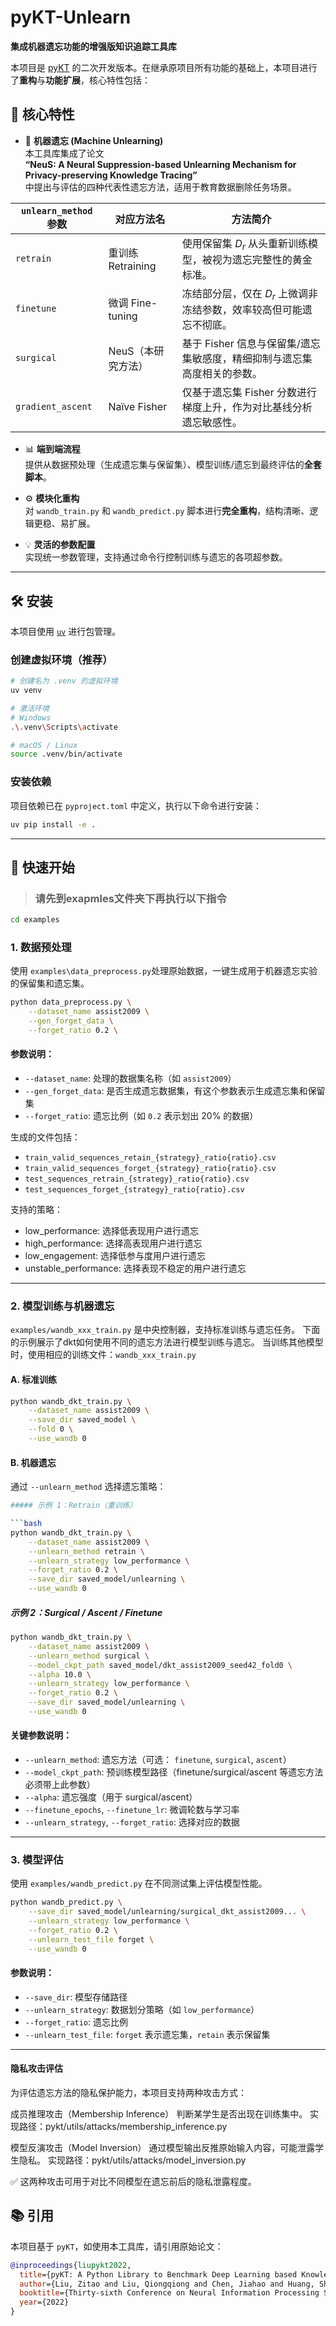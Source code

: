 # pyKT-Unlearn

**集成机器遗忘功能的增强版知识追踪工具库**

本项目是 [pyKT](https://github.com/pykt-team/pykt-toolkit) 的二次开发版本。在继承原项目所有功能的基础上，本项目进行了**重构**与**功能扩展**，核心特性包括：

## 🔧 核心特性

- 🤖 **机器遗忘 (Machine Unlearning)**  
本工具库集成了论文  
**“NeuS: A Neural Suppression-based Unlearning Mechanism for Privacy-preserving Knowledge Tracing”**  
中提出与评估的四种代表性遗忘方法，适用于教育数据删除任务场景。

| `unlearn_method` 参数 | 对应方法名       | 方法简介 |
|----------------------|------------------|------------------------|
| `retrain`            | 重训练 Retraining | 使用保留集 $D_r$ 从头重新训练模型，被视为遗忘完整性的黄金标准。 |
| `finetune`           | 微调 Fine-tuning | 冻结部分层，仅在 $D_r$ 上微调非冻结参数，效率较高但可能遗忘不彻底。 |
| `surgical`           | NeuS（本研究方法） | 基于 Fisher 信息与保留集/遗忘集敏感度，精细抑制与遗忘集高度相关的参数。 |
| `gradient_ascent`    | Naïve Fisher     | 仅基于遗忘集 Fisher 分数进行梯度上升，作为对比基线分析遗忘敏感性。 |


- 📊 **端到端流程**  
  提供从数据预处理（生成遗忘集与保留集）、模型训练/遗忘到最终评估的**全套脚本**。


- ⚙️ **模块化重构**  
  对 `wandb_train.py` 和 `wandb_predict.py` 脚本进行**完全重构**，结构清晰、逻辑更稳、易扩展。

- 💡 **灵活的参数配置**  
  实现统一参数管理，支持通过命令行控制训练与遗忘的各项超参数。
---

## 🛠️ 安装

本项目使用 [`uv`](https://github.com/astral-sh/uv) 进行包管理。

### 创建虚拟环境（推荐）

```bash
# 创建名为 .venv 的虚拟环境
uv venv

# 激活环境
# Windows
.\.venv\Scripts\activate

# macOS / Linux
source .venv/bin/activate
````

### 安装依赖

项目依赖已在 `pyproject.toml` 中定义，执行以下命令进行安装：

```bash
uv pip install -e .
```


---

## 🚀 快速开始
> ### 请先到exapmles文件夹下再执行以下指令

``` bash
cd examples
```

### 1. 数据预处理
使用 `examples\data_preprocess.py`处理原始数据，一键生成用于机器遗忘实验的保留集和遗忘集。

```bash
python data_preprocess.py \
    --dataset_name assist2009 \
    --gen_forget_data \
    --forget_ratio 0.2 \
```

#### 参数说明：

* `--dataset_name`: 处理的数据集名称（如 `assist2009`）
* `--gen_forget_data`: 是否生成遗忘数据集，有这个参数表示生成遗忘集和保留集
* `--forget_ratio`: 遗忘比例（如 `0.2` 表示划出 20% 的数据）

生成的文件包括：

* `train_valid_sequences_retain_{strategy}_ratio{ratio}.csv`
* `train_valid_sequences_forget_{strategy}_ratio{ratio}.csv`
* `test_sequences_retrain_{strategy}_ratio{ratio}.csv`
* `test_sequences_forget_{strategy}_ratio{ratio}.csv`

支持的策略：
  - low_performance: 选择低表现用户进行遗忘
  - high_performance: 选择高表现用户进行遗忘  
  - low_engagement: 选择低参与度用户进行遗忘
  - unstable_performance: 选择表现不稳定的用户进行遗忘

---

### 2. 模型训练与机器遗忘

`examples/wandb_xxx_train.py` 是中央控制器，支持标准训练与遗忘任务。
下面的示例展示了dkt如何使用不同的遗忘方法进行模型训练与遗忘。
当训练其他模型时，使用相应的训练文件：`wandb_xxx_train.py`


#### A. 标准训练

```bash
python wandb_dkt_train.py \
    --dataset_name assist2009 \
    --save_dir saved_model \
    --fold 0 \
    --use_wandb 0
```

#### B. 机器遗忘

通过 `--unlearn_method` 选择遗忘策略：
```bash
##### 示例 1：Retrain（重训练）

```bash
python wandb_dkt_train.py \
    --dataset_name assist2009 \
    --unlearn_method retrain \
    --unlearn_strategy low_performance \
    --forget_ratio 0.2 \
    --save_dir saved_model/unlearning \
    --use_wandb 0
```

##### 示例 2：Surgical / Ascent / Finetune

```bash
python wandb_dkt_train.py \
    --dataset_name assist2009 \
    --unlearn_method surgical \
    --model_ckpt_path saved_model/dkt_assist2009_seed42_fold0 \
    --alpha 10.0 \
    --unlearn_strategy low_performance \
    --forget_ratio 0.2 \
    --save_dir saved_model/unlearning \
    --use_wandb 0
```

#### 关键参数说明：

* `--unlearn_method`: 遗忘方法（可选： `finetune`, `surgical`, `ascent`）
* `--model_ckpt_path`: 预训练模型路径（finetune/surgical/ascent 等遗忘方法必须带上此参数）
* `--alpha`: 遗忘强度（用于 surgical/ascent）
* `--finetune_epochs`, `--finetune_lr`: 微调轮数与学习率
* `--unlearn_strategy`, `--forget_ratio`: 选择对应的数据

---

### 3. 模型评估

使用 `examples/wandb_predict.py` 在不同测试集上评估模型性能。

```bash
python wandb_predict.py \
    --save_dir saved_model/unlearning/surgical_dkt_assist2009... \
    --unlearn_strategy low_performance \
    --forget_ratio 0.2 \
    --unlearn_test_file forget \
    --use_wandb 0
```

#### 参数说明：

* `--save_dir`: 模型存储路径
* `--unlearn_strategy`: 数据划分策略（如 `low_performance`）
* `--forget_ratio`: 遗忘比例
* `--unlearn_test_file`: `forget` 表示遗忘集，`retain` 表示保留集

---
#### 隐私攻击评估
为评估遗忘方法的隐私保护能力，本项目支持两种攻击方式：

成员推理攻击（Membership Inference）
判断某学生是否出现在训练集中。
实现路径：pykt/utils/attacks/membership_inference.py

模型反演攻击（Model Inversion）
通过模型输出反推原始输入内容，可能泄露学生隐私。
实现路径：pykt/utils/attacks/model_inversion.py

✅ 这两种攻击可用于对比不同模型在遗忘前后的隐私泄露程度。

## 📚 引用

本项目基于 `pyKT`，如使用本工具库，请引用原始论文：

```bibtex
@inproceedings{liupykt2022,
  title={pyKT: A Python Library to Benchmark Deep Learning based Knowledge Tracing Models},
  author={Liu, Zitao and Liu, Qiongqiong and Chen, Jiahao and Huang, Shuyan and Tang, Jiliang and Luo, Weiqi},
  booktitle={Thirty-sixth Conference on Neural Information Processing Systems Datasets and Benchmarks Track},
  year={2022}
}
```
